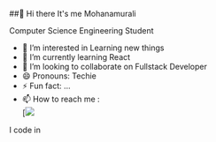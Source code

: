 ##👋 Hi there It's me Mohanamurali

Computer Science Engineering Student

- 👀 I’m interested in Learning new things
- 🌱 I’m currently learning React
- 💞️ I’m looking to collaborate on Fullstack Developer
- 😄 Pronouns: Techie
- ⚡ Fun fact: ...
- 📫 How to reach me :
  <br />[<img src="https://img.shields.io/badge/LinkedIn-0077B5?style=for-the-badge&logo=linkedin&logoColor=white" />

<!---
MohanamuraliG/MohanamuraliG is a ✨ special ✨ repository because its `README.md` (this file) appears on your GitHub profile.
You can click the Preview link to take a look at your changes.
--->
I code in
